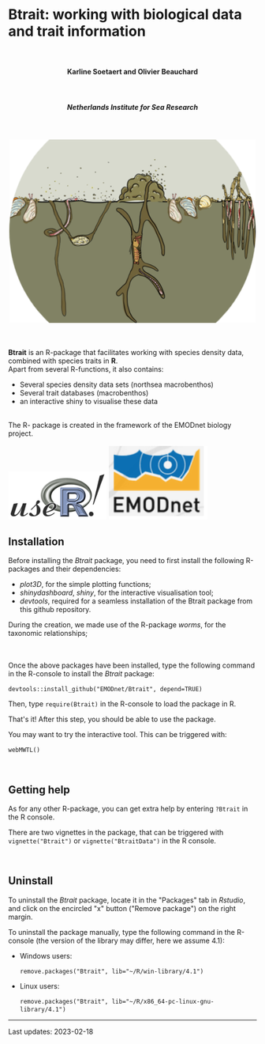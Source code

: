 # Btrait: working with biological data and trait information

<center>
<br>
<h4>Karline Soetaert and Olivier Beauchard</h4>
<br>
<h5>Netherlands Institute for Sea Research</h5>
<br><br>
<img src="man/figures/Btrait.png" width="500">
</center>

<br><br>
**Btrait** is an R-package that facilitates working with species density data, combined with species traits in **R**. 
<br>
Apart from several R-functions, it also contains:

- Several species density data sets (northsea macrobenthos)
- Several trait databases (macrobenthos)
- an interactive shiny to visualise these data

<br>
The R- package is created in the framework of the EMODnet biology project.
<br><br>
<img src="man/figures/useR-logo.png" width="200">
<img src="man/figures/EMODnet.png" width="200">
</center>

<br>

## Installation

Before installing the *Btrait* package, you need to first install the following R-packages and their dependencies:

* *plot3D*, for the simple plotting functions;
* *shinydashboard*, *shiny*, for the interactive visualisation tool;
* *devtools*, required for a seamless installation of the Btrait package from this github repository. 

During the creation, we made use of the R-package *worms*, for the taxonomic relationships;

<br><br>
Once the above packages have been installed, type the following command in the R-console to install the *Btrait* package:

```
devtools::install_github("EMODnet/Btrait", depend=TRUE)
```
Then, type ``require(Btrait)`` in the R-console to load the package in R. 

That's it! After this step, you should be able to use the package. 

You may want to try the interactive tool. This can be triggered with:

```
webMWTL()
```
<br>

## Getting help

As for any other R-package, you can get extra help by entering ``?Btrait`` in the R console.

There are two vignettes in the package, that can be triggered with
``vignette("Btrait")`` or ``vignette("BtraitData")`` in the R console.

<br>

## Uninstall

To uninstall the *Btrait* package, locate it in the "Packages" tab in *Rstudio*, and click on the encircled "x" button ("Remove package") on the right margin.

To uninstall the package manually, type the following command in the R-console (the version of the library may differ, here we assume 4.1):

* Windows users: 
  ```
  remove.packages("Btrait", lib="~/R/win-library/4.1")
  ```
* Linux users: 
  ```
  remove.packages("Btrait", lib="~/R/x86_64-pc-linux-gnu-library/4.1")
  ```

---
Last updates: 2023-02-18
